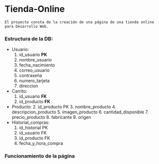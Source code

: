 # Tienda-Online
    El proyecto consta de la creación de una página de una tienda online para Desarrollo Web.
### Estructura de la DB:
* Usuario:
    1. id_usuario **PK**
    2. nombre_usuario
    3. fecha_nacimiento
    4. correo_usuario
    5. contraseña
    6. numero_tarjeta
    7. direccion
* Carrito:
    1. id_usuario **FK**
    2. id_producto **FK**
* Producto:
    2. id_producto PK
    3. nombre_producto
    4. descripcion_producto
    5. imagen_producto
    6. cantidad_disponible
    7. precio_producto
    8. fabricante
    9. origen
* Historial_compras:
    1. id_historial PK
    2. id_usuario FK
    3. id_producto FK
    4. fecha_y_hora_compra
### Funcionamiento de la página
